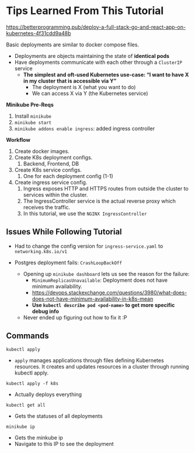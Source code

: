 # Tips Learned From This Tutorial

https://betterprogramming.pub/deploy-a-full-stack-go-and-react-app-on-kubernetes-4f31cdd9a48b

Basic deployments are similar to docker compose files.

- Deployments are objects maintaining the state of **identical pods**
- Have deployments communicate with each other through a `ClusterIP` service
  - **The simplest and oft-used Kubernetes use-case: “I want to have X in my cluster that is accessible via Y”**
    - The deployment is X (what you want to do)
    - We can access X via Y (the Kubernetes service)

**Minikube Pre-Reqs**

1. Install `minikube`
2. `minikube start`
3. `minikube addons enable ingress`: added ingress controller

**Workflow**

1. Create docker images.
2. Create K8s deployment configs.
   1. Backend, Frontend, DB
3. Create K8s service configs.
   1. One for each deployment config (1-1)
4. Create ingress service config.
   1. Ingress exposes HTTP and HTTPS routes from outside the cluster to services within the cluster.
   2. The IngressController service is the actual reverse proxy which receives the traffic.
   3. In this tutorial, we use the `NGINX IngressController`

## Issues While Following Tutorial

- Had to change the config version for `ingress-service.yaml` to `networking.k8s.io/v1`

- Postgres deployment fails: `CrashLoopBackOff`
  - Opening up `minikube dashboard` lets us see the reason for the failure:
    - `MinimumReplicasUnavailable`: Deployment does not have minimum availability.
    - https://devops.stackexchange.com/questions/3980/what-does-does-not-have-minimum-availability-in-k8s-mean
    - **Use `kubectl describe pod <pod-name>` to get more specific debug info**
  - Never ended up figuring out how to fix it :P

## Commands

`kubectl apply`

- `apply` manages applications through files defining Kubernetes resources. It creates and updates resources in a cluster through running kubectl apply.

`kubectl apply -f k8s`

- Actually deploys everything

`kubectl get all`

- Gets the statuses of all deployments

`minikube ip`

- Gets the minkube ip
- Navigate to this IP to see the deployment
